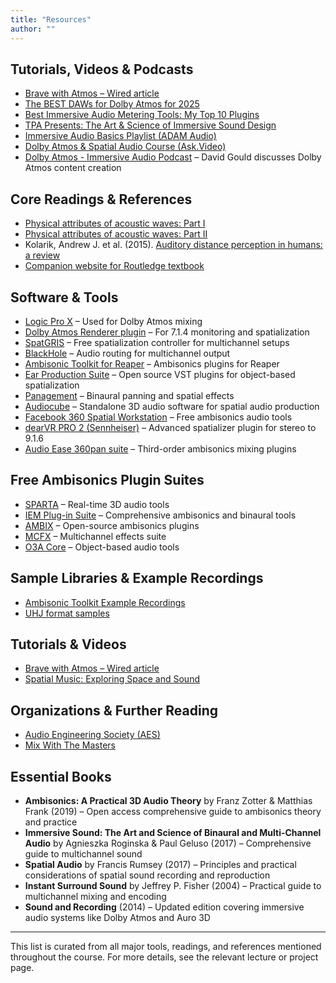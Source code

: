 ```yaml
---
title: "Resources"
author: ""
---
```


## Tutorials, Videos & Podcasts
- [Brave with Atmos – Wired article](https://www.wired.com/2012/06/dolby-atmos-brave/)
- [The BEST DAWs for Dolby Atmos for 2025](https://www.youtube.com/watch?v=Bl47XfRjuXc)
- [Best Immersive Audio Metering Tools: My Top 10 Plugins](https://www.youtube.com/watch?v=0PD57ySF_0U)
- [TPA Presents: The Art & Science of Immersive Sound Design](https://www.youtube.com/watch?v=olkePwn5qts)
- [Immersive Audio Basics Playlist (ADAM Audio)](https://www.youtube.com/playlist?list=PLGSZx_3dmWXpkLaQbsG5uKG48sAEbCkK3)
- [Dolby Atmos & Spatial Audio Course (Ask.Video)](https://ask.video/course/logic-pro-305---dolby-atmos-spatial-audio)
- [Dolby Atmos - Immersive Audio Podcast](https://www.youtube.com/watch?v=LyBLVKesPK4) – David Gould discusses Dolby Atmos content creation

## Core Readings & References
- [Physical attributes of acoustic waves: Part I](http://www.acousticslab.org/RECA220/PMFiles/Module02a.htm#1)
- [Physical attributes of acoustic waves: Part II](http://www.acousticslab.org/RECA220/PMFiles/Module02a.htm#2a)
- Kolarik, Andrew J. et al. (2015). [Auditory distance perception in humans: a review](https://doi.org/10.3758/s13414-015-1015-1)
- [Companion website for Routledge textbook](https://routledgetextbooks.com/textbooks/9780367470364/audio_files.php)

## Software & Tools
- [Logic Pro X](https://www.apple.com/logic-pro/) – Used for Dolby Atmos mixing
- [Dolby Atmos Renderer plugin](https://professional.dolby.com/product/dolby-atmos-renderer/) – For 7.1.4 monitoring and spatialization
- [SpatGRIS](http://gris.musique.umontreal.ca/) – Free spatialization controller for multichannel setups
- [BlackHole](https://existential.audio/blackhole/) – Audio routing for multichannel output
- [Ambisonic Toolkit for Reaper](https://www.ambisonictoolkit.net/download/reaper/) – Ambisonics plugins for Reaper
- [Ear Production Suite](https://ear-production-suite.ebu.io/) – Open source VST plugins for object-based spatialization
- [Panagement](https://www.auburnsounds.com/products/Panagement.html) – Binaural panning and spatial effects
- [Audiocube](https://www.audiocube.app/) – Standalone 3D audio software for spatial audio production
- [Facebook 360 Spatial Workstation](https://facebook360.fb.com/spatial-workstation/) – Free ambisonics audio tools
- [dearVR PRO 2 (Sennheiser)](https://www.sennheiser.com/en-us/immersive/dear-reality) – Advanced spatializer plugin for stereo to 9.1.6
- [Audio Ease 360pan suite](https://www.audioease.com/360/) – Third-order ambisonics mixing plugins

## Free Ambisonics Plugin Suites
- [SPARTA](https://leomccormack.github.io/sparta-site/) – Real-time 3D audio tools
- [IEM Plug-in Suite](https://plugins.iem.at/) – Comprehensive ambisonics and binaural tools
- [AMBIX](https://github.com/kronihias/ambix) – Open-source ambisonics plugins
- [MCFX](https://github.com/kronihias/mcfx) – Multichannel effects suite
- [O3A Core](https://o3a.org/) – Object-based audio tools

## Sample Libraries & Example Recordings
- [Ambisonic Toolkit Example Recordings](https://www.ambisonictoolkit.net/download/recordings/)
- [UHJ format samples](https://www.ambisonic.info/tetramic/samples.html)

## Tutorials & Videos
- [Brave with Atmos – Wired article](https://www.wired.com/2012/06/dolby-atmos-brave/)
- [Spatial Music: Exploring Space and Sound](https://www.youtube.com/watch?v=1srKmyQDmEc)

## Organizations & Further Reading
- [Audio Engineering Society (AES)](https://www.aes.org/)
- [Mix With The Masters](https://www.mixwiththemasters.com/)

## Essential Books
- **Ambisonics: A Practical 3D Audio Theory** by Franz Zotter & Matthias Frank (2019) – Open access comprehensive guide to ambisonics theory and practice
- **Immersive Sound: The Art and Science of Binaural and Multi-Channel Audio** by Agnieszka Roginska & Paul Geluso (2017) – Comprehensive guide to multichannel sound
- **Spatial Audio** by Francis Rumsey (2017) – Principles and practical considerations of spatial sound recording and reproduction
- **Instant Surround Sound** by Jeffrey P. Fisher (2004) – Practical guide to multichannel mixing and encoding
- **Sound and Recording** (2014) – Updated edition covering immersive audio systems like Dolby Atmos and Auro 3D

---
This list is curated from all major tools, readings, and references mentioned throughout the course. For more details, see the relevant lecture or project page.


